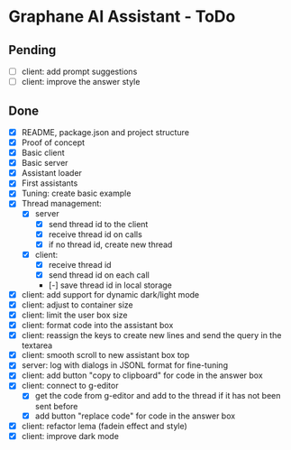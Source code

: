 # Graphane AI Assistant - ToDo

## Pending

- [ ] client: add prompt suggestions
- [ ] client: improve the answer style

## Done

- [x] README, package.json and project structure
- [x] Proof of concept
- [x] Basic client
- [x] Basic server
- [x] Assistant loader
- [x] First assistants
- [x] Tuning: create basic example
- [x] Thread management:
  - [x] server
    - [x] send thread id to the client
    - [x] receive thread id on calls
    - [x] if no thread id, create new thread
  - [x] client:
    - [x] receive thread id
    - [x] send thread id on each call
    - [-] save thread id in local storage
- [x] client: add support for dynamic dark/light mode
- [x] client: adjust to container size
- [x] client: limit the user box size
- [x] client: format code into the assistant box
- [x] client: reassign the keys to create new lines and send the query in the textarea
- [x] client: smooth scroll to new assistant box top 
- [x] server: log with dialogs in JSONL format for fine-tuning
- [x] client: add button "copy to clipboard" for code in the answer box
- [x] client: connect to g-editor
  - [x] get the code from g-editor and add to the thread if it has not been sent before
  - [x] add button "replace code" for code in the answer box
- [x] client: refactor lema (fadein effect and style)
- [x] client: improve dark mode
